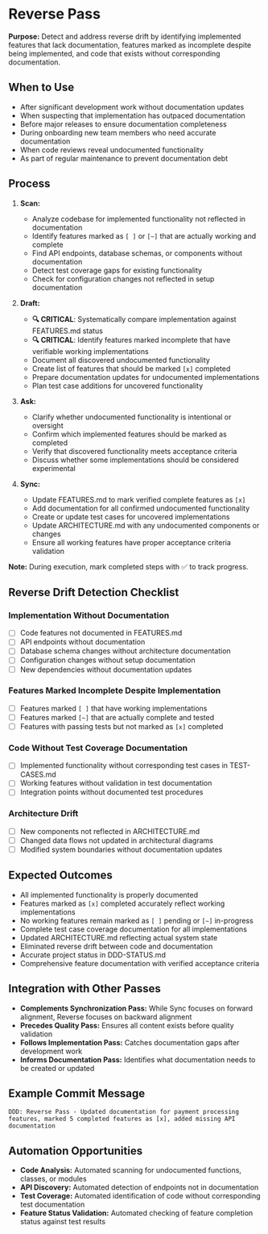 # Reverse Pass

**Purpose:** Detect and address reverse drift by identifying implemented features that lack documentation, features marked as incomplete despite being implemented, and code that exists without corresponding documentation.

## When to Use
- After significant development work without documentation updates
- When suspecting that implementation has outpaced documentation
- Before major releases to ensure documentation completeness
- During onboarding new team members who need accurate documentation
- When code reviews reveal undocumented functionality
- As part of regular maintenance to prevent documentation debt

## Process
1. **Scan:**
   - Analyze codebase for implemented functionality not reflected in documentation
   - Identify features marked as `[ ]` or `[~]` that are actually working and complete
   - Find API endpoints, database schemas, or components without documentation
   - Detect test coverage gaps for existing functionality
   - Check for configuration changes not reflected in setup documentation

2. **Draft:**
   - **🔍 CRITICAL**: Systematically compare implementation against FEATURES.md status
   - **🔍 CRITICAL**: Identify features marked incomplete that have verifiable working implementations
   - Document all discovered undocumented functionality
   - Create list of features that should be marked `[x]` completed
   - Prepare documentation updates for undocumented implementations
   - Plan test case additions for uncovered functionality

3. **Ask:**
   - Clarify whether undocumented functionality is intentional or oversight
   - Confirm which implemented features should be marked as completed
   - Verify that discovered functionality meets acceptance criteria
   - Discuss whether some implementations should be considered experimental

4. **Sync:**
   - Update FEATURES.md to mark verified complete features as `[x]`
   - Add documentation for all confirmed undocumented functionality
   - Create or update test cases for uncovered implementations
   - Update ARCHITECTURE.md with any undocumented components or changes
   - Ensure all working features have proper acceptance criteria validation

**Note:** During execution, mark completed steps with ✅ to track progress.

## Reverse Drift Detection Checklist

### Implementation Without Documentation
- [ ] Code features not documented in FEATURES.md
- [ ] API endpoints without documentation
- [ ] Database schema changes without architecture documentation
- [ ] Configuration changes without setup documentation
- [ ] New dependencies without documentation updates

### Features Marked Incomplete Despite Implementation
- [ ] Features marked `[ ]` that have working implementations
- [ ] Features marked `[~]` that are actually complete and tested
- [ ] Features with passing tests but not marked as `[x]` completed

### Code Without Test Coverage Documentation
- [ ] Implemented functionality without corresponding test cases in TEST-CASES.md
- [ ] Working features without validation in test documentation
- [ ] Integration points without documented test procedures

### Architecture Drift
- [ ] New components not reflected in ARCHITECTURE.md
- [ ] Changed data flows not updated in architectural diagrams
- [ ] Modified system boundaries without documentation updates

## Expected Outcomes
- All implemented functionality is properly documented
- Features marked as `[x]` completed accurately reflect working implementations
- No working features remain marked as `[ ]` pending or `[~]` in-progress
- Complete test case coverage documentation for all implementations
- Updated ARCHITECTURE.md reflecting actual system state
- Eliminated reverse drift between code and documentation
- Accurate project status in DDD-STATUS.md
- Comprehensive feature documentation with verified acceptance criteria

## Integration with Other Passes
- **Complements Synchronization Pass:** While Sync focuses on forward alignment, Reverse focuses on backward alignment
- **Precedes Quality Pass:** Ensures all content exists before quality validation
- **Follows Implementation Pass:** Catches documentation gaps after development work
- **Informs Documentation Pass:** Identifies what documentation needs to be created or updated

## Example Commit Message
`DDD: Reverse Pass - Updated documentation for payment processing features, marked 5 completed features as [x], added missing API documentation`

## Automation Opportunities
- **Code Analysis:** Automated scanning for undocumented functions, classes, or modules
- **API Discovery:** Automated detection of endpoints not in documentation
- **Test Coverage:** Automated identification of code without corresponding test documentation
- **Feature Status Validation:** Automated checking of feature completion status against test results
